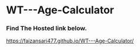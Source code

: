 # WT---Age-Calculator
### Find The Hosted link below.
https://faizansari477.github.io/WT---Age-Calculator/

